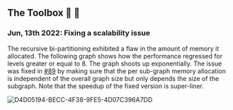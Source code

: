 ## The Toolbox 🧰 🦀

### Jun, 13th 2022: Fixing a scalability issue

The recursive bi-partitioning exhibited a flaw in the amount of memory it allocated. The following graph shows how the performance regressed for levels greater or equal to 8. The graph shoots up exponentially. The issue was fixed in [#89](https://github.com/DennisOSRM/toolbox-rs/pull/89) by making sure that the per sub-graph memory allocation is independent of the overall graph size but only depends the size of the subgraph. Note that the speedup of the fixed version is super-liner.

![D4D05194-BECC-4F38-9FE5-4D07C396A7DD](https://user-images.githubusercontent.com/1067895/173334384-126b2c98-f318-4892-9b95-57f125dc9313.jpeg)
